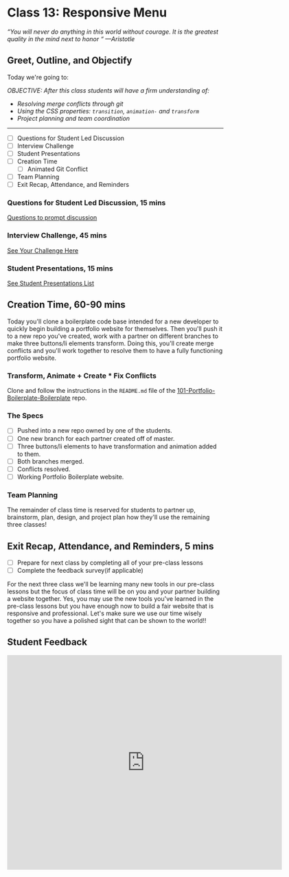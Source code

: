 # Class 13: Responsive Menu

<!-- ! HIDE FROM STUDENT; INSTRUCTOR ONLY CONTENT -->
<!-- ## Instructor Only Content - HIDE FROM STUDENTS -->

<!-- ! END INSTRUCTOR ONLY CONTENT -->

*“You will never do anything in this world without courage. It is the greatest quality in the mind next to honor “ —Aristotle*

## Greet, Outline, and Objectify

<!-- SMART: Specific, Measurable, Attainable, Relevant, and Timely. -->
<!-- https://examples.yourdictionary.com/well-written-examples-of-learning-objectives.html -->

Today we're going to:
  
*OBJECTIVE: After this class students will have a firm understanding of:*

* *Resolving merge conflicts through git*
* *Using the CSS properties: `transition`, `animation-` and `transform`*
* *Project planning and team coordination*

*****

- [ ] Questions for Student Led Discussion
- [ ] Interview Challenge
- [ ] Student Presentations
- [ ] Creation Time
    * [ ] Animated Git Conflict
- [ ] Team Planning
- [ ] Exit Recap, Attendance, and Reminders

### Questions for Student Led Discussion, 15 mins
<!-- This section should be structured with the 5E model: https://lesley.edu/article/empowering-students-the-5e-model-explained -->

[Questions to prompt discussion](./../additionalResources/questionsForDiscussion/qfd-class-13.md)

### Interview Challenge, 45 mins
<!-- The last two E happen here: elaborate and evaluate  -->
<!-- this sections should have a challenge that can be solved with the skills they've learned since their last class. -->
<!-- ! HIDDEN CONTENT: INSTRUCTOR ONLY -->
[See Your Challenge Here](./../additionalResources/interviewChallenges.md)
<!-- ! END HIDDEN CONTENT: INSTRUCTOR ONLY -->

### Student Presentations, 15 mins

[See Student Presentations List](./../additionalResources/studentPresentations.md)

## Creation Time, 60-90 mins

Today you'll clone a boilerplate code base intended for a new developer to quickly begin building a portfolio website for themselves. Then you'll push it to a new repo you've created, work with a partner on different branches to make three buttons/li elements transform. Doing this, you'll create merge conflicts and you'll work together to resolve them to have a fully functioning portfolio website.

### Transform, Animate + Create * Fix Conflicts

Clone and follow the instructions in the `README.md` file of the [101-Portfolio-Boilerplate-Boilerplate](https://github.com/AustinCodingAcademy/101-Portfolio-Boilerplate-Boilerplate) repo.

### The Specs

- [ ] Pushed into a new repo owned by one of the students.
- [ ] One new branch for each partner created off of master.
- [ ] Three buttons/li elements to have transformation and animation added to them.
- [ ] Both branches merged.
- [ ] Conflicts resolved.
- [ ] Working Portfolio Boilerplate website.
<!-- - [ ] Turn in the repo's URL **not a live hosted URL** -->

<!-- ! Video Content:  (width="655" height="368", ratio 1.77) -->

### Team Planning

The remainder of class time is reserved for students to partner up, brainstorm, plan, design, and project plan how they'll use the remaining three classes!

## Exit Recap, Attendance, and Reminders, 5 mins

- [ ] Prepare for next class by completing all of your pre-class lessons
- [ ] Complete the feedback survey(if applicable)

For the next three class we'll be learning many new tools in our pre-class lessons but the focus of class time will be on you and your partner building a website together. Yes, you may use the new tools you've learned in the pre-class lessons but you have enough now to build a fair website that is responsive and professional. Let's make sure we use our time wisely together so you have a polished sight that can be shown to the world!!

## Student Feedback

<iframe src="https://docs.google.com/forms/d/e/1FAIpQLSd85nNCk_MdnaXCsX7fWl3vYgcqvozzlK2cKq26d2g67Zh8Kg/viewform?embedded=true" width="640" height="500" frameborder="0" marginheight="0" marginwidth="0">Loading…</iframe>

<!-- <iframe id="openedx-zollege" src="https://openedx.zollege.com/feedback" style="width: 100%; height: 500px; border: 0">Browser not compatible.</iframe>
<script src="https://openedx.zollege.com/assets/index.js" type="application/javascript"></script> -->

<!-- TODO Create 3 question exit questions -->

<!-- TODO INSERT Student Feedback From -->

<!-- TODO INSERT *HIDDEN* Instructor Feedback Form -->
